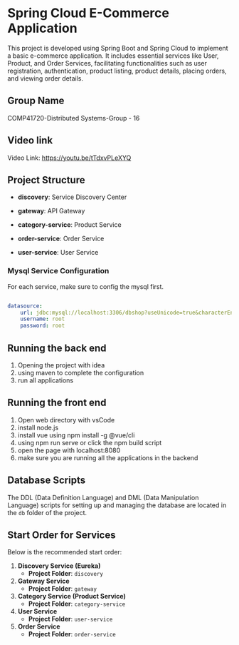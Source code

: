 # Spring Cloud E-Commerce Application

This project is developed using Spring Boot and Spring Cloud to implement a basic e-commerce application. It includes essential services like User, Product, and Order Services, facilitating functionalities such as user registration, authentication, product listing, product details, placing orders, and viewing order details.

## Group Name
COMP41720-Distributed Systems-Group - 16

## Video link

Video Link: https://youtu.be/tTdxvPLeXYQ

## Project Structure

- **discovery**: Service Discovery Center

- **gateway**: API Gateway

- **category-service**: Product Service

- **order-service**: Order Service

- **user-service**: User Service

  

### Mysql Service Configuration

For each service, make sure to config the mysql first.

```yaml

datasource:
    url: jdbc:mysql://localhost:3306/dbshop?useUnicode=true&characterEncoding=UTF-8&sessionVariables=FOREIGN_KEY_CHECKS=0&autoReconnect=true
    username: root
    password: root
```

## Running the back end
1. Opening the project with idea
2. using maven to complete the configuration
3. run all applications

## Running the front end
1. Open web directory with vsCode
2. install node.js
3. install vue using npm install -g @vue/cli
4. using npm run serve or click the npm build script
5. open the page with localhost:8080
6. make sure you are running all the applications in the backend



## Database Scripts

The DDL (Data Definition Language) and DML (Data Manipulation Language) scripts for setting up and managing the database are located in the `db` folder of the project.



## Start Order for Services

Below is the recommended start order:

1. **Discovery Service (Eureka)**
   - **Project Folder**: `discovery`
2. **Gateway Service**
   - **Project Folder**: `gateway`
3. **Category Service (Product Service)**
   - **Project Folder**: `category-service`
4. **User Service**
   - **Project Folder**: `user-service`
5. **Order Service**
   - **Project Folder**: `order-service`
